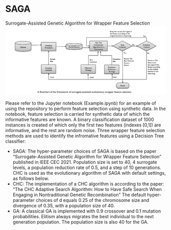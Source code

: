 # SAGA
Surrogate-Assisted Genetic Algorithm for Wrapper Feature Selection
![alt text](https://github.com/Ghaith81/SAGA/blob/master/Flowchart.JPG)

Please refer to the Jupyter notebook (Example.ipynb) for an example of using the repository to perform feature selection using synthetic data. In the notebook, feature selection is carried for synthetic data of which the informative features are known. A binary classification dataset of 1000 instances is created of which only the first two features (indexes [0,1]) are informative, and the rest are random noise. Three wrapper feature selection methods are used to identify the infromative features using a Decision Tree classifier:

* SAGA: The hyper-parameter choices of SAGA is based on the paper “Surrogate-Assisted Genetic Algorithm for Wrapper Feature Selection” published in IEEE CEC 2021. Population size is set to 40, 4 surrogate levels, a population reduction rate of 0.5, and a step of 10 generations. CHC is used as the evolutionary algorithm of SAGA with default settings, as follows below.
* CHC: The implementation of a CHC algorithm is according to the paper: “The CHC Adaptive Search Algorithm: How to Have Safe Search When Engaging in Nontraditional Genetic Recombination” The default hyper-parameter choices of d equals 0.25 of the chromosome size and divergence of 0.35, with a population size of 40.
* GA: A classical GA is implemented with 0.9 crossover and 0.1 mutation probabilities. Elitism always migrates the best individual to the next generation population. The population size is also 40 for the GA.


